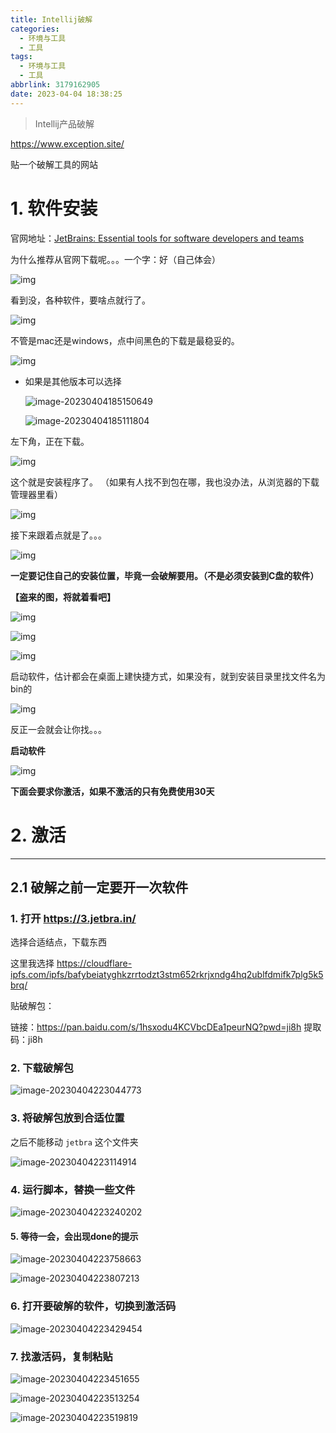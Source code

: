 ```yaml
---
title: Intellij破解
categories:
  - 环境与工具
  - 工具
tags:
  - 环境与工具
  - 工具
abbrlink: 3179162905
date: 2023-04-04 18:38:25
---
```


> Intellij产品破解

https://www.exception.site/

贴一个破解工具的网站

<!--more-->

# 1. 软件安装

官网地址：[JetBrains: Essential tools for software developers and teams](https://www.jetbrains.com/)

为什么推荐从官网下载呢。。。一个字：好（自己体会）

![img](4-Intellij破解/70-168060526138924.png)

看到没，各种软件，要啥点就行了。

![img](4-Intellij破解/70-16806049760621.png)

不管是mac还是windows，点中间黑色的下载是最稳妥的。

![img](4-Intellij破解/70-16806049760622.png)![点击并拖拽以移动](data:image/gif;base64,R0lGODlhAQABAPABAP///wAAACH5BAEKAAAALAAAAAABAAEAAAICRAEAOw==)

- 如果是其他版本可以选择

  ![image-20230404185150649](4-Intellij破解/image-20230404185150649.png)

  ![image-20230404185111804](4-Intellij破解/image-20230404185111804.png)

左下角，正在下载。

![img](4-Intellij破解/70-16806049760623.png)

 这个就是安装程序了。 （如果有人找不到包在哪，我也没办法，从浏览器的下载管理器里看）

![img](4-Intellij破解/70-16806049760624.png)

接下来跟着点就是了。。。 

![img](4-Intellij破解/20161210160132489.png)

**一定要记住自己的安装位置，毕竟一会破解要用。（不是必须安装到C盘的软件）** 

**【盗来的图，将就着看吧】**

![img](4-Intellij破解/20161210160456665.png)

![img](4-Intellij破解/20161210160612480.png)

![img](4-Intellij破解/20161210160731059.png)

启动软件，估计都会在桌面上建快捷方式，如果没有，就到安装目录里找文件名为bin的

![img](4-Intellij破解/70-16806049760635.png)

反正一会就会让你找。。。

**启动软件**

![img](4-Intellij破解/20161210160840030.png)

**下面会要求你激活，如果不激活的只有免费使用30天**

# 2. 激活

------

## 2.1 破解之前一定要开一次软件

### 1. 打开 https://3.jetbra.in/

选择合适结点，下载东西

这里我选择 https://cloudflare-ipfs.com/ipfs/bafybeiatyghkzrrtodzt3stm652rkrjxndg4hq2ublfdmifk7plg5k5brq/

贴破解包：

链接：https://pan.baidu.com/s/1hsxodu4KCVbcDEa1peurNQ?pwd=ji8h 
提取码：ji8h 

### 2. 下载破解包

![image-20230404223044773](4-Intellij破解/image-20230404223044773.png)

### 3. 将破解包放到合适位置

之后不能移动 `jetbra` 这个文件夹

![image-20230404223114914](4-Intellij破解/image-20230404223114914.png)

### 4. 运行脚本，替换一些文件

![image-20230404223240202](4-Intellij破解/image-20230404223240202.png)

#### 5. 等待一会，会出现done的提示

![image-20230404223758663](4-Intellij破解/image-20230404223758663.png)

![image-20230404223807213](4-Intellij破解/image-20230404223807213.png)

### 6. 打开要破解的软件，切换到激活码

![image-20230404223429454](4-Intellij破解/image-20230404223429454.png)

### 7. 找激活码，复制粘贴

![image-20230404223451655](4-Intellij破解/image-20230404223451655.png)

![image-20230404223513254](4-Intellij破解/image-20230404223513254.png)

![image-20230404223519819](4-Intellij破解/image-20230404223519819.png)